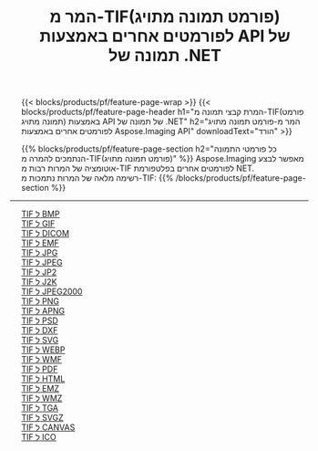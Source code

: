 ﻿---
title: המר מ-TIF(פורמט תמונה מתויג) לפורמטים אחרים באמצעות API של תמונה של .NET 
weight: 3920
url: /he/net/conversion/from/tif 
lang: he
langdirlevel: 2
locales: zh-hans,ja,it,ru,de,es,fr,nl,id,lt,pl,pt,vi,tr,ko,zh-hant,ar,hi,th,sv,cs,uk,he
description: באמצעות Aspose.Imaging תוכל להמיר בקלות מ- TIF(פורמט תמונה מתויג) לפורמט אחר
---

{{< blocks/products/pf/feature-page-wrap >}}
{{< blocks/products/pf/feature-page-header h1="המרת קבצי תמונה מ-TIF(פורמט תמונה מתויג) באמצעות API של תמונה של .NET" h2="המר מ-פורמט תמונה מתויג לפורמטים אחרים באמצעות Aspose.Imaging API" downloadText="הורד" >}}


{{% blocks/products/pf/feature-page-section  h2="כל פורמטי התמונה הנתמכים להמרה מ-TIF(פורמט תמונה מתויג)" %}}
Aspose.Imaging מאפשר לבצע אוטומציה של המרות רבות מ-TIF לפורמטים אחרים בפלטפורמת NET. 
<br/>
רשימה מלאה של המרות נתמכות מ-TIF:
{{% /blocks/products/pf/feature-page-section %}}
<div class="container-fluid productfamilypage bg-gray">
    <div class="convertypes bg-gray agp-content section">
        <div class="container">
		<hr style="margin-left:-20px;"/>
		<div class="row other-converters">
		    <div class='col-md-2 other-converter remove-lp remove-rp'><a href="/imaging/he/net/conversion/tif-to-bmp" >TIF ל BMP</a></div><div class='col-md-2 other-converter remove-lp remove-rp'><a href="/imaging/he/net/conversion/tif-to-gif" >TIF ל GIF</a></div><div class='col-md-2 other-converter remove-lp remove-rp'><a href="/imaging/he/net/conversion/tif-to-dicom" >TIF ל DICOM</a></div><div class='col-md-2 other-converter remove-lp remove-rp'><a href="/imaging/he/net/conversion/tif-to-emf" >TIF ל EMF</a></div><div class='col-md-2 other-converter remove-lp remove-rp'><a href="/imaging/he/net/conversion/tif-to-jpg" >TIF ל JPG</a></div><div class='col-md-2 other-converter remove-lp remove-rp'><a href="/imaging/he/net/conversion/tif-to-jpeg" >TIF ל JPEG</a></div><div class='col-md-2 other-converter remove-lp remove-rp'><a href="/imaging/he/net/conversion/tif-to-jp2" >TIF ל JP2</a></div><div class='col-md-2 other-converter remove-lp remove-rp'><a href="/imaging/he/net/conversion/tif-to-j2k" >TIF ל J2K</a></div><div class='col-md-2 other-converter remove-lp remove-rp'><a href="/imaging/he/net/conversion/tif-to-jpeg2000" >TIF ל JPEG2000</a></div><div class='col-md-2 other-converter remove-lp remove-rp'><a href="/imaging/he/net/conversion/tif-to-png" >TIF ל PNG</a></div><div class='col-md-2 other-converter remove-lp remove-rp'><a href="/imaging/he/net/conversion/tif-to-apng" >TIF ל APNG</a></div><div class='col-md-2 other-converter remove-lp remove-rp'><a href="/imaging/he/net/conversion/tif-to-psd" >TIF ל PSD</a></div><div class='col-md-2 other-converter remove-lp remove-rp'><a href="/imaging/he/net/conversion/tif-to-dxf" >TIF ל DXF</a></div><div class='col-md-2 other-converter remove-lp remove-rp'><a href="/imaging/he/net/conversion/tif-to-svg" >TIF ל SVG</a></div><div class='col-md-2 other-converter remove-lp remove-rp'><a href="/imaging/he/net/conversion/tif-to-webp" >TIF ל WEBP</a></div><div class='col-md-2 other-converter remove-lp remove-rp'><a href="/imaging/he/net/conversion/tif-to-wmf" >TIF ל WMF</a></div><div class='col-md-2 other-converter remove-lp remove-rp'><a href="/imaging/he/net/conversion/tif-to-pdf" >TIF ל PDF</a></div><div class='col-md-2 other-converter remove-lp remove-rp'><a href="/imaging/he/net/conversion/tif-to-html" >TIF ל HTML</a></div><div class='col-md-2 other-converter remove-lp remove-rp'><a href="/imaging/he/net/conversion/tif-to-emz" >TIF ל EMZ</a></div><div class='col-md-2 other-converter remove-lp remove-rp'><a href="/imaging/he/net/conversion/tif-to-wmz" >TIF ל WMZ</a></div><div class='col-md-2 other-converter remove-lp remove-rp'><a href="/imaging/he/net/conversion/tif-to-tga" >TIF ל TGA</a></div><div class='col-md-2 other-converter remove-lp remove-rp'><a href="/imaging/he/net/conversion/tif-to-svgz" >TIF ל SVGZ</a></div><div class='col-md-2 other-converter remove-lp remove-rp'><a href="/imaging/he/net/conversion/tif-to-canvas" >TIF ל CANVAS</a></div><div class='col-md-2 other-converter remove-lp remove-rp'><a href="/imaging/he/net/conversion/tif-to-ico" >TIF ל ICO</a></div>
                </div>
        </div>
    </div>
</div>
<br/>

